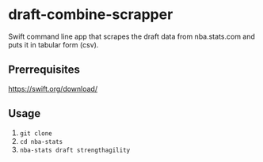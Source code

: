 # draft-combine-scrapper
Swift command line app that scrapes the draft data from nba.stats.com and puts it in tabular form (csv).

## Prerrequisites
https://swift.org/download/

## Usage
1. `git clone`
2. `cd nba-stats`
3. `nba-stats draft strengthagility`
